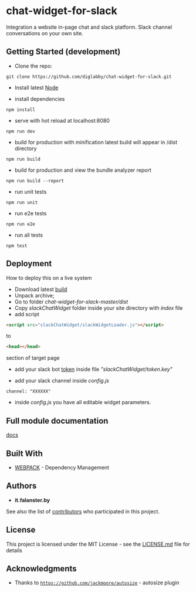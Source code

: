 # chat-widget-for-slack
Integration a website in-page chat and slack platform. Slack channel conversations on your own site.

## Getting Started (development)

- Clone the repo: 
```
git clone https://github.com/diglabby/chat-widget-for-slack.git
```
- Install latest [Node](https://nodejs.org/)

- install dependencies
```
npm install
```
- serve with hot reload at localhost:8080
```
npm run dev
```
- build for production with minification
latest build will appear in /dist directory
```
npm run build
```
- build for production and view the bundle analyzer report
```
npm run build --report
```
- run unit tests
```
npm run unit
```
- run e2e tests
```
npm run e2e
```
- run all tests
```
npm test
```

## Deployment

How to deploy this on a live system

- Download latest [build](https://github.com/diglabby/chat-widget-for-slack/archive/master.zip)
- Unpack archive;
- Go to folder *chat-widget-for-slack-master/dist*
- Copy *slackChatWidget* folder inside your site directory with *index* file
- add script 
```html
<script src="slackChatWidget/slackWidgetLoader.js"></script>
```
to 
```html
<head></head>
```
section of target page

- add your slack bot [token](https://slack.com/apps/manage/custom-integrations) inside file *"slackChatWidget/token.key"*

- add your slack channel inside *config.js* 
```
channel: "XXXXXX"
```
- inside *config.js* you have all editable widget parameters. 

## Full module documentation
[docs](docs/index.html)

## Built With

* [WEBPACK](https://webpack.js.org/) - Dependency Management

## Authors

* **it.falanster.by**

See also the list of [contributors](https://github.com/diglabby/chat-widget-for-slack/contributors) who participated in this project.

## License

This project is licensed under the MIT License - see the [LICENSE.md](LICENSE.md) file for details

## Acknowledgments

* Thanks to [`https://github.com/jackmoore/autosize`](https://github.com/jackmoore/autosize) - autosize plugin
